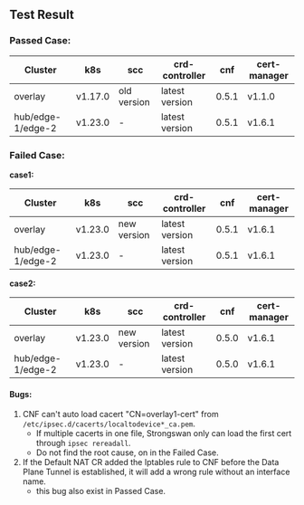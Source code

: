







## Test Result

### Passed Case:

| Cluster           | k8s     | scc         | crd-controller | cnf   | cert-manager |
| ----------------- | ------- | ----------- | -------------- | ----- | ------------ |
| overlay           | v1.17.0 | old version | latest version | 0.5.1 | v1.1.0       |
| hub/edge-1/edge-2 | v1.23.0 | -           | latest version | 0.5.1 | v1.6.1       |

### Failed Case:

**case1:**

| Cluster           | k8s     | scc         | crd-controller | cnf   | cert-manager |
| ----------------- | ------- | ----------- | -------------- | ----- | ------------ |
| overlay           | v1.23.0 | new version | latest version | 0.5.1 | v1.6.1       |
| hub/edge-1/edge-2 | v1.23.0 | -           | latest version | 0.5.1 | v1.6.1       |

**case2:**

| Cluster           | k8s     | scc         | crd-controller | cnf   | cert-manager |
| ----------------- | ------- | ----------- | -------------- | ----- | ------------ |
| overlay           | v1.23.0 | new version | latest version | 0.5.0 | v1.6.1       |
| hub/edge-1/edge-2 | v1.23.0 | -           | latest version | 0.5.0 | v1.6.1       |

#### **Bugs:**

1. CNF can't auto load cacert "CN=overlay1-cert" from `/etc/ipsec.d/cacerts/localtodevice*_ca.pem`.
   -  If multiple cacerts in one file, Strongswan only can load the first cert through `ipsec rereadall`.
   - Do not find the root cause, on in the Failed Case.
2. If the Default NAT CR  added the Iptables rule to CNF before the Data Plane Tunnel is established, it will add a wrong rule without an interface name. 
   - this bug also exist in Passed Case.





